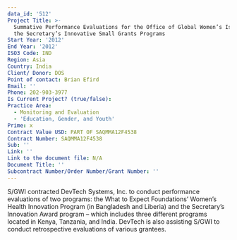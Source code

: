 ```yaml
---
data_id: '512'
Project Title: >-
  Summative Performance Evaluations for the Office of Global Women’s Issues of
  the Secretary’s Innovative Small Grants Programs
Start Year: '2012'
End Year: '2012'
ISO3 Code: IND
Region: Asia
Country: India
Client/ Donor: DOS
Point of contact: Brian Efird
Email: ''
Phone: 202-903-3977
Is Current Project? (true/false): 
Practice Area:
  - Monitoring and Evaluation
  - 'Education, Gender, and Youth'
Prime: x
Contract Value USD: PART OF SAQMMA12F4538
Contract Number: SAQMMA12F4538
Sub: ''
Link: ''
Link to the document file: N/A
Document Title: ''
Subcontract Number/Order Number/Grant Number: ''
---
```


S/GWI contracted DevTech Systems, Inc. to conduct performance evaluations of two programs: the What to Expect Foundations’ Women’s Health Innovation Program (in Bangladesh and Liberia) and the Secretary’s Innovation Award program – which includes three different programs located in Kenya, Tanzania, and India. DevTech is also assisting S/GWI to conduct retrospective evaluations of various grantees.